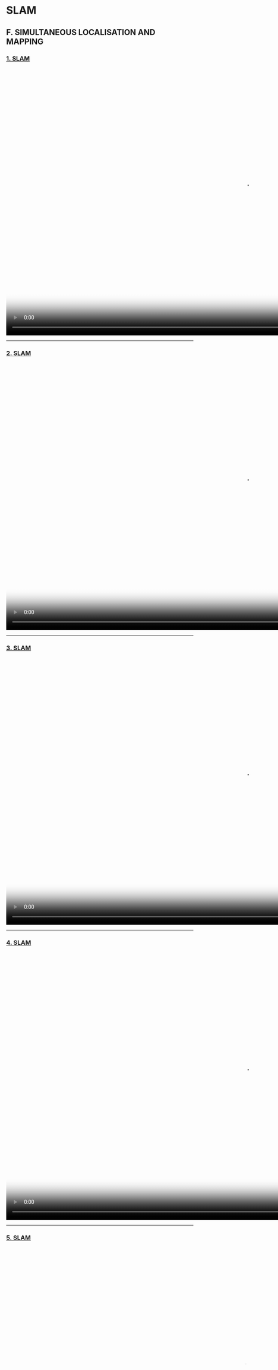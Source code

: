 # SLAM

## F. SIMULTANEOUS LOCALISATION AND MAPPING

### [1. SLAM](https://www.youtube.com/watch?v=NWxVKxZQBFs&list=PLpUPoM7Rgzi_7YWn14Va2FODh7LzADBSm&index=52)

<video id="1-SLAM" width="1280" height="720" poster="FIGURES/C1.png" controls preload="auto">
  <source src="VIDEOS/V1.mp4" type="video/mp4">
Your browser does not support the video tag.
</video>

---

### [2. SLAM](https://www.youtube.com/watch?v=lzjP9t_UPV8&list=PLpUPoM7Rgzi_7YWn14Va2FODh7LzADBSm&index=53)

<video id="2-SLAM" width="1280" height="720" poster="FIGURES/C2.png" controls preload="auto">
  <source src="VIDEOS/V2.mp4" type="video/mp4">
Your browser does not support the video tag.
</video>

---

### [3. SLAM](https://www.youtube.com/watch?v=UyFBDgOwZ40&list=PLpUPoM7Rgzi_7YWn14Va2FODh7LzADBSm&index=54)

<video id="3-SLAM" width="1280" height="720" poster="FIGURES/C3.png" controls preload="auto">
  <source src="VIDEOS/V3.mp4" type="video/mp4">
Your browser does not support the video tag.
</video>

---

### [4. SLAM](https://www.youtube.com/watch?v=UyFBDgOwZ40&list=PLpUPoM7Rgzi_7YWn14Va2FODh7LzADBSm&index=55)

<video id="4-SLAM" width="1280" height="720" poster="FIGURES/C4.png" controls preload="auto">
  <source src="VIDEOS/V4.mp4" type="video/mp4">
Your browser does not support the video tag.
</video>

---

### [5. SLAM](https://www.youtube.com/watch?v=UyFBDgOwZ40&list=PLpUPoM7Rgzi_7YWn14Va2FODh7LzADBSm&index=56)

<video id="5-SLAM" width="1280" height="720" poster="FIGURES/C5.png" controls preload="auto">
  <source src="VIDEOS/V5.mp4" type="video/mp4">
Your browser does not support the video tag.
</video>

---

### [6. SLAM](https://www.youtube.com/watch?v=UyFBDgOwZ40&list=PLpUPoM7Rgzi_7YWn14Va2FODh7LzADBSm&index=57)

<video id="6-SLAM" width="1280" height="720" poster="FIGURES/C6.png" controls preload="auto">
  <source src="VIDEOS/V6.mp4" type="video/mp4">
Your browser does not support the video tag.
</video>

---

### [7. SLAM](https://www.youtube.com/watch?v=UyFBDgOwZ40&list=PLpUPoM7Rgzi_7YWn14Va2FODh7LzADBSm&index=58)

<video id="7-SLAM" width="1280" height="720" poster="FIGURES/C7.png" controls preload="auto">
  <source src="VIDEOS/V7.mp4" type="video/mp4">
Your browser does not support the video tag.
</video>

---

### [8. SLAM](https://www.youtube.com/watch?v=UyFBDgOwZ40&list=PLpUPoM7Rgzi_7YWn14Va2FODh7LzADBSm&index=59)

<video id="8-SLAM" width="1280" height="720" poster="FIGURES/C8.png" controls preload="auto">
  <source src="VIDEOS/V8.mp4" type="video/mp4">
Your browser does not support the video tag.
</video>